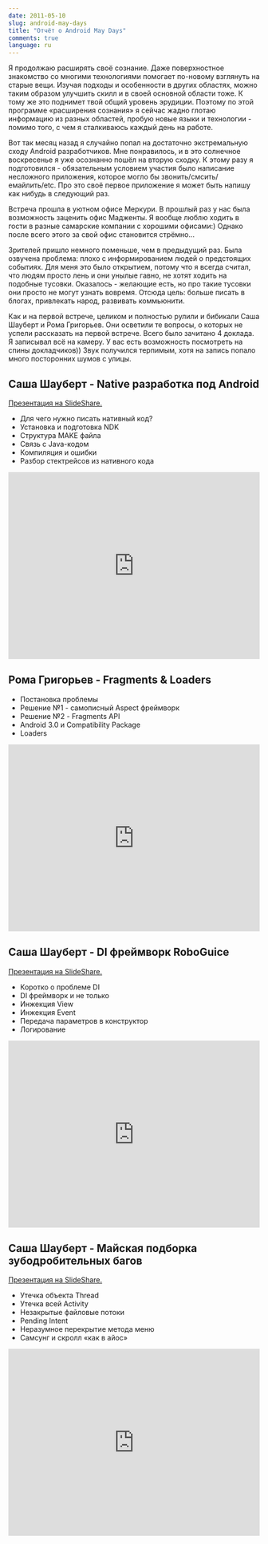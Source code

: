 ```yaml
---
date: 2011-05-10
slug: android-may-days
title: "Отчёт о Android May Days"
comments: true
language: ru
---
```


Я продолжаю расширять своё сознание. Даже поверхностное знакомство со многими
технологиями помогает по-новому взглянуть на старые вещи. Изучая подходы и
особенности в других областях, можно таким образом улучшить скилл и в своей
основной области тоже. К тому же это поднимет твой общий уровень эрудиции.
Поэтому по этой программе «расширения сознания» я сейчас жадно глотаю
информацию из разных областей, пробую новые языки и технологии - помимо того,
с чем я сталкиваюсь каждый день на работе.

Вот так месяц назад я случайно попал на достаточно экстремальную сходу Android
разработчиков. Мне понравилось, и в это солнечное воскресенье я уже осознанно
пошёл на вторую сходку. К этому разу я подготовился - обязательным условием
участия было написание несложного приложения, которое могло бы
звонить/смсить/емайлить/etc. Про это своё первое приложение я может быть
напишу как нибудь в следующий раз.

Встреча прошла в уютном офисе Меркури. В прошлый раз у нас была возможность
заценить офис Мадженты. Я вообще люблю ходить в гости в разные самарские
компании с хорошими офисами:) Однако после всего этого за свой офис становится
стрёмно...

Зрителей пришло немного поменьше, чем в предыдущий раз. Была озвучена
проблема: плохо с информированием людей о предстоящих событиях. Для меня это
было открытием, потому что я всегда считал, что людям просто лень и они унылые
гавно, не хотят ходить на подобные тусовки. Оказалось - желающие есть, но про
такие тусовки они просто не могут узнать вовремя. Отсюда цель: больше писать в
блогах, привлекать народ, развивать коммьюнити.

Как и на первой встрече, целиком и полностью рулили и бибикали Саша Шауберт и
Рома Григорьев. Они осветили те вопросы, о которых не успели рассказать на
первой встрече. Всего было зачитано 4 доклада. Я записывал всё на камеру. У
вас есть возможность посмотреть на спины докладчиков)) Звук получился
терпимым, хотя на запись попало много посторонних шумов с улицы.

## Саша Шауберт - Native разработка под Android

[Презентация на SlideShare.](http://www.slideshare.net/shaubert/native-development)

* Для чего нужно писать нативный код?
* Установка и подготовка NDK
* Структура MAKE файла
* Связь с Java-кодом
* Компиляция и ошибки
* Разбор стектрейсов из нативного кода

<iframe width="100%" height="375" frameborder="0" src="http://video.yandex.ru/iframe/stanislav-v-spiridonov/me0gelon2l.3005/"></iframe>

## Рома Григорьев - Fragments & Loaders

* Постановка проблемы
* Решение №1 - самописный Aspect фреймворк
* Решение №2 - Fragments API
* Android 3.0 и Compatibility Package
* Loaders

<iframe width="100%" height="375" frameborder="0" src="http://video.yandex.ru/iframe/stanislav-v-spiridonov/hq0zcmkasw.2509/"></iframe>

## Саша Шауберт - DI фреймворк RoboGuice

[Презентация на SlideShare.](http://www.slideshare.net/shaubert/roboguice)

* Коротко о проблеме DI
* DI фреймворк и не только
* Инжекция View
* Инжекция Event
* Передача параметров в конструктор
* Логирование

<iframe width="100%" height="375" frameborder="0" src="http://video.yandex.ru/iframe/stanislav-v-spiridonov/omcto1mus4.2409/"></iframe>

## Саша Шауберт - Майская подборка зубодробительных багов

[Презентация на SlideShare.](http://www.slideshare.net/shaubert/exploding-head-issues)

* Утечка объекта Thread
* Утечка всей Activity
* Незакрытые файловые потоки
* Pending Intent
* Неразумное перекрытие метода меню
* Самсунг и скролл «как в айос»

<iframe width="100%" height="375" frameborder="0" src="http://video.yandex.ru/iframe/stanislav-v-spiridonov/2dnx3zt4u2.2503/"></iframe>
